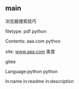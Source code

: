 ## main



浏览器搜索技巧

filetype: pdf python

Contents: aaa.com python

site: www.aaa.com 美食



gitee

Language:python python

In:name  in:readme in:description

